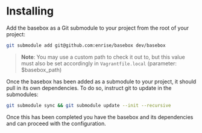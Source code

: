 # Installing

Add the basebox as a Git submodule to your project from the root of your project:

```sh
git submodule add git@github.com:enrise/basebox dev/basebox
```

> **Note**: You may use a custom path to check it out to, but this value must also be set accordingly in
`Vagrantfile.local` (parameter: $basebox_path)

Once the basebox has been added as a submodule to your project, it should pull in its own dependencies. To do so,
instruct git to update in the submodules:

```sh
git submodule sync && git submodule update --init --recursive
```

Once this has been completed you have the basebox and its dependencies and can proceed with the configuration.
